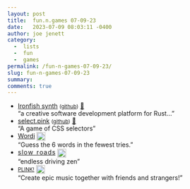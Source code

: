 ```yaml
---
layout: post
title:  fun.n.games 07-09-23
date:   2023-07-09 08:03:11 -0400
author: joe jenett
category:
  -  lists
  -  fun
  -  games
permalink: /fun-n-games-07-09-23/
slug: fun-n-games-07-09-23
summary: 
comments: true
---
```

<ul class="links">
	<li><a title="Ironfish synth" href="https://makepad.nl/makepad/examples/ironfish/src/index.html">Ironfish synth</a> <small>(<a href="https://github.com/makepad/makepad">github</a>)</small> <a href="https://pinboard.in/u:zero1infinity">📌</a><br>“a creative software development platform for Rust...”</li>
	<li><a title="select.pink" href="https://select.pink/">select.pink</a> <small>(<a href="https://github.com/414owen/select.pink">github</a>)</small> <a href="https://pinboard.in/u:tdjones">📌</a><br>“A game of CSS selectors”</li>
	<li><a title="Wordi - The addictive word game" href="https://www.wordi.app/">Wordi</a> <a title="dwt-archives: 02-28-23" href="https://dwt-archives.joejenett.com/02-28-23/"><img src="https://iwebthings.joejenett.com/images/select.png" alt="" height="20" style="vertical-align:middle;"></a><br>“Guess the 6 words in the fewest tries.” </li>
	<li><a title="s l o w  r o a d s" href="https://slowroads.io/">s l o w  r o a d s</a> <a title="dwt-archives: ‘endless driving zen in your browser’" href="https://dwt-archives.joejenett.com/endless-driving-zen-in-your-browser/"><img src="https://iwebthings.joejenett.com/images/select.png" alt="" height="20" style="vertical-align:middle;"></a><br>“endless driving zen”</li>
	<li><a title="PLINK!" href="https://plink.in/"><small>PLINK!</small></a> <a title="dwt-archives: ‘jam with anyone, anywhere in the world’" href="https://dwt-archives.joejenett.com/jam-with-anyone-anywhere-in-the-world/"><img src="https://iwebthings.joejenett.com/images/select.png" alt="" height="20" style="vertical-align:middle;"></a><br>“Create epic music together with friends and strangers!”</li>
</ul>
<a href="https://brid.gy/publish/mastodon"></a>